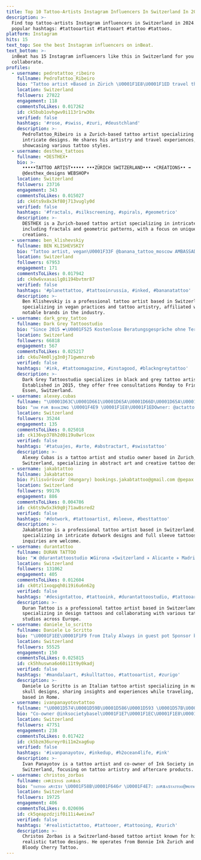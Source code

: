 ```yaml
---
title: Top 10 Tattoo-Artists Instagram Influencers In Switzerland In 2024
description: >-
  Find top tattoo-artists Instagram influencers in Switzerland in 2024. Most
  popular hashtags: #tattooartist #tattooart #tattoo #tattoos.
platform: Instagram
hits: 15
text_top: See the best Instagram influencers on inBeat.
text_bottom: >-
  inBeat has 15 Instagram influencers like this in Switzerland for you to
  collaborate.
profiles:
  - username: pedrotattoo_ribeiro
    fullname: PedroTattoo_Ribeiro
    bio: "Tattoo artist ⚜️Based in Zürich \U0001F1E8\U0001F1ED travel the \U0001F30D 1904 \U0001F534⚪️ Booking 2021 Open Sponsor: @moodytattooproducts"
    location: Switzerland
    followers: 27822
    engagement: 118
    commentsToLikes: 0.017262
    id: ck5bub1ovhgwv0i113r1rw30x
    verified: false
    hashtags: '#rose, #swiss, #zuri, #deustchland'
    description: >-
      PedroTattoo_Ribeiro is a Zurich-based tattoo artist specializing in
      intricate designs. He shares his artistry and travel experiences,
      showcasing various tattoo styles.
  - username: desthex_tattoos
    fullname: •DESTHEX•
    bio: >-
      •••••TATTOO ARTIST••••• •••ZÜRICH SWITZERLAND••• •CREATIONS•• ➡️
      @desthex_designs WEBSHOP⬇️
    location: Switzerland
    followers: 23716
    engagement: 343
    commentsToLikes: 0.015027
    id: ck6ts9x8x3kf80j713vugly0d
    verified: false
    hashtags: '#fractals, #silkscreening, #spirals, #geometrico'
    description: >-
      DESTHEX is a Zurich-based tattoo artist specializing in intricate designs,
      including fractals and geometric patterns, with a focus on unique artistic
      creations.
  - username: ben_klishevskiy
    fullname: BEN KLISHEVSKIY
    bio: "Tattoo artist, vegan\U0001F33F @banana_tattoo_moscow AMBASSADOR @BLACKMONSTERRU ⚡️\U0001F50B Member of PRO TEAM @FUSION_ink @VLADBLADIRONS @H2OCEANLOYALTY"
    location: Switzerland
    followers: 67953
    engagement: 171
    commentsToLikes: 0.017942
    id: ck0w6vxasailg0i194bvtmr87
    verified: false
    hashtags: '#planettattoo, #tattooinrussia, #inked, #bananatattoo'
    description: >-
      Ben Klishevskiy is a professional tattoo artist based in Switzerland,
      specializing in vegan practices and tattoo artistry, affiliated with
      notable brands in the industry.
  - username: dark_grey_tattoo
    fullname: Dark Grey Tattoostudio
    bio: "Since 2015 ❤️‍\U0001F525 Kostenlose Beratungsgespräche ohne Termin möglich Mo-Fr 12:00-18:00 Im Ahrfeld 5 / 45136 Essen Whatsapp link ⬇️"
    location: Switzerland
    followers: 66818
    engagement: 567
    commentsToLikes: 0.025217
    id: ck6u74m0ljg3n0j71gwmnzreb
    verified: false
    hashtags: '#ink, #tattoomagazine, #instagood, #blackngreytattoo'
    description: >-
      Dark Grey Tattoostudio specializes in black and grey tattoo artistry.
      Established in 2015, they offer free consultations Monday to Friday in
      Essen, Switzerland.
  - username: alexey.cubas
    fullname: "\U0001D63C\U0001D661\U0001D65A\U0001D66D\U0001D65A\U0001D66E \U0001D63E\U0001D66A\U0001D657\U0001D656\U0001D668 \U0001F3A8"
    bio: "ᴅᴍ ғᴏʀ ʙᴏᴏᴋɪɴɢ \U0001F4E9 \U0001F1E8\U0001F1EDOwner: @actattoo.studio \U0001F6D2⚫️ @acshop.ch \U0001D481\U0001D496̈\U0001D493\U0001D48A\U0001D484\U0001D489 - \U0001D47A\U0001D498\U0001D48A\U0001D495\U0001D49B\U0001D486\U0001D493\U0001D48D\U0001D482\U0001D48F\U0001D485\U0001F4CD"
    location: Switzerland
    followers: 35244
    engagement: 135
    commentsToLikes: 0.025018
    id: ck136vp378h2d0i19u8wrlcox
    verified: false
    hashtags: '#tatuajes, #arte, #abstractart, #swisstattoo'
    description: >-
      Alexey Cubas is a tattoo artist and studio owner based in Zurich,
      Switzerland, specializing in abstract art and creative tattoo designs.
  - username: jakabtattoo
    fullname: Jakabtattoo
    bio: Pilisvörösvár (Hungary) bookings.jakabtattoo@gmail.com @pepax.official
    location: Switzerland
    followers: 99176
    engagement: 886
    commentsToLikes: 0.004786
    id: ck6ts9w5x3k9q0j71aw8sred2
    verified: false
    hashtags: '#dotwork, #tattooartist, #sleeve, #besttattoo'
    description: >-
      Jakabtattoo is a professional tattoo artist based in Switzerland,
      specializing in intricate dotwork designs and full sleeve tattoos. Booking
      inquiries are welcome.
  - username: durantattoo
    fullname: DURAN TATTOO
    bio: "❌ @durantattoostudio ❌Girona ✈️Switzerland ✈️ Alicante ✈️ Madrid \U0001F4E9Ldurantattoo@gmail.com\U0001F4E9 @sumuntattoo @tsunami_tattoo_needles @tw9machines"
    location: Switzerland
    followers: 131062
    engagement: 405
    commentsToLikes: 0.012604
    id: ck0tzl1xoqpqh0i19i6u6n62g
    verified: false
    hashtags: '#designtattoo, #tattooink, #durantattoostudio, #tattooartist'
    description: >-
      Duran Tattoo is a professional tattoo artist based in Switzerland,
      specializing in design tattoos and collaborating with various tattoo
      studios across Europe.
  - username: daniele_lo_scritto
    fullname: Daniele Lo Scritto
    bio: "\U0001F1EE\U0001F1F9 from Italy Always in guest pot Sponsor by @emalla_official \U0001F4CDon the road Currently in Rome \U0001F1EE\U0001F1F9"
    location: Switzerland
    followers: 55525
    engagement: 150
    commentsToLikes: 0.025815
    id: ck5hhuswna6o60i11t9y0kadj
    verified: false
    hashtags: '#mandalaart, #skulltattoo, #tattooartist, #zurigo'
    description: >-
      Daniele Lo Scritto is an Italian tattoo artist specializing in mandala and
      skull designs, sharing insights and experiences while traveling, currently
      based in Rome.
  - username: ivanpanayotovtattoo
    fullname: "\U0001D574\U0001D59B\U0001D586\U0001D593 \U0001D57B\U0001D586\U0001D593\U0001D586\U0001D59E\U0001D594\U0001D599\U0001D594\U0001D59B ㋡"
    bio: "Co-owner @inksocietybasel\U0001F1E7\U0001F1EC\U0001F1E8\U0001F1ED Sponsored by: @stigmarotary @aftercareh2ocean ALL MY LINKS\U0001F447\U0001F3FB\U0001F447\U0001F3FB"
    location: Switzerland
    followers: 47751
    engagement: 238
    commentsToLikes: 0.017422
    id: ck5bzm36ureyr0i11m2xag6up
    verified: false
    hashtags: '#ivanpanayotov, #inkedup, #h2ocean4life, #ink'
    description: >-
      Ivan Panayotov is a tattoo artist and co-owner of Ink Society in
      Switzerland, focusing on tattoo artistry and aftercare products.
  - username: christos_zorbas
    fullname: ᴄʜʀɪsᴛᴏs ᴢᴏʀʙᴀs
    bio: "ᴛᴀᴛᴛᴏᴏ ᴀʀᴛɪsᴛ \U0001F58B\U0001F646‍♂️ \U0001F4E7: ᴢᴏʀʙᴀsᴛᴀᴛᴛᴏᴏ@ʜᴏᴛᴍᴀɪʟ.ᴄᴏᴍ Resident at @bonnie_ink_zurich \U0001F1E8\U0001F1ED Owner: @bloodycherry_tattoo"
    location: Switzerland
    followers: 19725
    engagement: 406
    commentsToLikes: 0.020696
    id: ck5qeapzdzjif0i11i4weixw7
    verified: false
    hashtags: '#realistictattoo, #tattooer, #tattooing, #zurich'
    description: >-
      Christos Zorbas is a Switzerland-based tattoo artist known for his
      realistic tattoo designs. He operates from Bonnie Ink Zurich and owns
      Bloody Cherry Tattoo.
---
```



